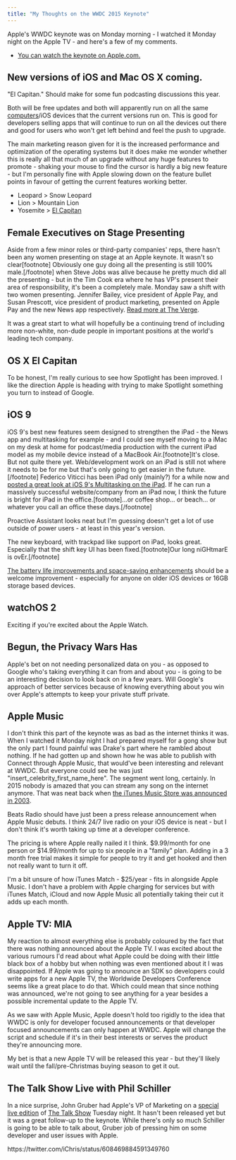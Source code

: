 ```yaml
---
title: "My Thoughts on the WWDC 2015 Keynote"
---
```

<p>Apple's WWDC keynote was on Monday morning - I watched it Monday night on the Apple TV - and here's a few of my comments.</p>
<ul>
<li><a href="http://www.apple.com/live/2015-june-event/">You can watch the keynote on Apple.com.</a></li>
</ul>
<h2>New versions of iOS and Mac OS X coming.</h2>
<p>"El Capitan." Should make for some fun podcasting discussions this year.</p>
<p>Both will be free updates and both will apparently run on all the same <a href="http://www.macrumors.com/2015/06/08/osx-el-capitan-compatible-macs/">computers</a>/iOS devices that the current versions run on. This is good for developers selling apps that will continue to run on all the devices out there and good for users who won't get left behind and feel the push to upgrade.</p>
<p>The main marketing reason given for it is the increased performance and optimization of the operating systems but it does make me wonder whether this is really all that much of an upgrade without any huge features to promote - shaking your mouse to find the cursor is hardly a big new feature - but I'm personally fine with Apple slowing down on the feature bullet points in favour of getting the current features working better.</p>
<ul>
<li>Leopard > Snow Leopard</li>
<li>Lion > Mountain Lion</li>
<li>Yosemite > <a href="http://en.wikipedia.org/wiki/El_Capitan">El Capitan</a></li>
</ul>
<h2>Female Executives on Stage Presenting</h2>
<p>Aside from a few minor roles or third-party companies' reps, there hasn't been any women presenting on stage at an Apple keynote. It wasn't so clear[footnote] Obviously one guy doing all the presenting is still 100% male.[/footnote] when Steve Jobs was alive because he pretty much did all the presenting - but in the Tim Cook era where he has VP's present their area of responsibility, it's been a completely male. Monday saw a shift with two women presenting. Jennifer Bailey, vice president of Apple Pay, and Susan Prescott, vice president of product marketing, presented on Apple Pay and the new News app respectively. <a href="http://www.theverge.com/2015/6/8/8744943/apple-wwdc-2015-female-executive-on-stage">Read more at The Verge</a>.</p>
<p>It was a great start to what will hopefully be a continuing trend of including more non-white, non-dude people in important positions at the world's leading tech company.</p>
<h2>OS X El Capitan</h2>
<p>To be honest, I'm really curious to see how Spotlight has been improved. I like the direction Apple is heading with trying to make Spotlight something you turn to instead of Google.</p>
<h2>iOS 9</h2>
<p>iOS 9's best new features seem designed to strengthen the iPad - the News app and multitasking for example - and I could see myself moving to a iMac on my desk at home for podcast/media production with the current iPad model as my mobile device instead of a MacBook Air.[footnote]It's close. But not quite there yet. Web/development work on an iPad is still not where it needs to be for me but that's only going to get easier in the future.[/footnote] Federico Viticci has been iPad only (mainly?) for a while now and <a href="http://www.macstories.net/stories/initial-thoughts-on-ios-9s-ipad-multitasking-a-deep-transformation/">posted a great look at iOS 9's Multitasking on the iPad</a>. If he can run a massively successful website/company from an iPad now, I think the future is bright for iPad in the office.[footnote]...or coffee shop... or beach... or whatever you call an office these days.[/footnote]</p>
<p>Proactive Assistant looks neat but I'm guessing doesn't get a lot of use outside of power users - at least in this year's version.</p>
<p>The new keyboard, with trackpad like support on iPad, looks great. Especially that the shift key UI has been fixed.[footnote]Our long niGHtmarE is ovEr.[/footnote]</p>
<p><a href="http://www.macrumors.com/2015/06/08/apple-announces-ios-9-with-proactive-siri-and-more/">The battery life improvements and space-saving enhancements</a> should be a welcome improvement - especially for anyone on older iOS devices or 16GB storage based devices.</p>
<h2>watchOS 2</h2>
<p>Exciting if you're excited about the Apple Watch.</p>
<h2>Begun, the Privacy Wars Has</h2>
<p>Apple's bet on not needing personalized data on you - as opposed to Google who's taking everything it can from and about you - is going to be an interesting decision to look back on in a few years. Will Google's approach of better services because of knowing everything about you win over Apple's attempts to keep your private stuff private.</p>
<h2>Apple Music</h2>
<p>I don't think this part of the keynote was as bad as the internet thinks it was. When I watched it Monday night I had prepared myself for a gong show but the only part I found painful was Drake's part where he rambled about nothing. If he had gotten up and shown how he was able to publish with Connect through Apple Music, that would've been interesting and relevant at WWDC. But everyone could see he was just "insert_celebrity_first_name_here". The segment went long, certainly. In 2015 nobody is amazed that you can stream any song on the internet anymore. That was neat back when <a href="https://www.apple.com/pr/library/2003/04/28Apple-Launches-the-iTunes-Music-Store.html">the iTunes Music Store was announced in 2003</a>.</p>
<p>Beats Radio should have just been a press release announcement when Apple Music debuts. I think 24/7 live radio on your iOS device is neat - but I don't think it's worth taking up time at a developer conference.</p>
<p>The pricing is where Apple really nailed it I think. $9.99/month for one person or $14.99/month for up to six people in a "family" plan. Adding in a 3 month free trial makes it simple for people to try it and get hooked and then not really want to turn it off.</p>
<p>I'm a bit unsure of how iTunes Match - $25/year - fits in alongside Apple Music. I don't have a problem with Apple charging for services but with iTunes Match, iCloud and now Apple Music all potentially taking their cut it adds up each month.</p>
<h2>Apple TV: MIA</h2>
<p>My reaction to almost everything else is probably coloured by the fact that there was nothing announced about the Apple TV. I was excited about the various rumours I'd read about what Apple could be doing with their little black box of a hobby but when nothing was even mentioned about it I was disappointed. If Apple was going to announce an SDK so developers could write apps for a new Apple TV, the Worldwide Developers Conference seems like a great place to do that. Which could mean that since nothing was announced, we're not going to see anything for a year besides a possible incremental update to the Apple TV.</p>
<p>As we saw with Apple Music, Apple doesn't hold too rigidly to the idea that WWDC is only for developer focused announcements or that developer focused announcements can only happen at WWDC. Apple will change the script and schedule if it's in their best interests or serves the product they're announcing more.</p>
<p>My bet is that a new Apple TV will be released this year - but they'll likely wait until the fall/pre-Christmas buying season to get it out.</p>
<h2>The Talk Show Live with Phil Schiller</h2>
<p>In a nice surprise, John Gruber had Apple's VP of Marketing on a <a href="http://daringfireball.net/live/">special live edition</a> of <a href="http://daringfireball.net/thetalkshow/">The Talk Show</a> Tuesday night. It hasn't been released yet but it was a great follow-up to the keynote. While there's only so much Schiller is going to be able to talk about, Gruber  job of pressing him on some developer and user issues with Apple.</p>
<p>https://twitter.com/iChris/status/608469884591349760</p>
